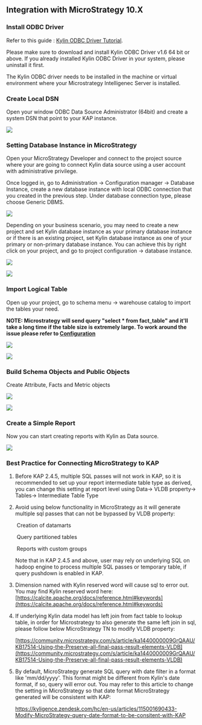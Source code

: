 ## Integration with MicroStrategy 10.X

### Install ODBC Driver

Refer to this guide : [Kylin ODBC Driver Tutorial](../driver/odbc.en.md).

Please make sure to download and install Kylin ODBC Driver v1.6 64 bit or above. If you already installed Kylin ODBC Driver in your system, please uninstall it first.  

The Kylin ODBC driver needs to be installed in the machine or virtual environment where your Microstrategy Intelligenec Server is installed. 

### Create Local DSN

Open your window ODBC Data Source Administrator (64bit) and create a system DSN that point to your KAP instance. 

![](images/microstrategy_10_4/picture0.png)

### Setting Database Instance in MicroStrategy

Open your MicroStrategy Developer and connect to the project source where your are going to connect Kylin data source using a user account with administrative privilege. 

Once logged in, go to Administration -> Configuration manager -> Database Instance, create a new database instance with local ODBC connection that you created in the previous step. Under database connection type, please choose Generic DBMS.

![](images/microstrategy_10_4/picture1.png)



Depending on your business scenario, you may need to create a new project and set Kylin database instance as your primary database instance or if there is an existing project, set Kylin database instance as one of your primary or non-primary database instance. You can achieve this by right click on your project, and go to project configuration -> database instance. 

![](images/microstrategy_10_4/picture5.png)

![](images/microstrategy_10_4/picture6.png)

### Import Logical Table

Open up your project, go to schema menu -> warehouse catalog to import the tables your need. 

**NOTE: Microstrategy will send query "select \* from fact\_table" and it'll take a long time if the table size is extremely large. To work around the issue please refer to [Configuration](../config/basic_settings.en.md#kylinqueryforce-limit)**

![](images/microstrategy_10_4/picture7.png)

![](images/microstrategy_10_4/picture8.png)

### Build Schema Objects and Public Objects

Create Attribute, Facts and Metric objects

 ![](images/microstrategy_10_4/picture2.png)



![](images/microstrategy_10_4/picture3.png)

### Create a Simple Report

Now you can start creating reports with Kylin as Data source.

![](images/microstrategy_10_4/picture4.png)

### Best Practice for Connecting MicroStrategy to KAP

1. Before KAP 2.4.5, multiple SQL passes will not work in KAP, so it is recommended to set up your report intermediate table type as derived, you can change this setting at report level using Data-> VLDB property-> Tables-> Intermediate Table Type

2. Avoid using below functionality in MicroStrategy as it will generate multiple sql passes that can not be bypassed by VLDB property:

   ​	Creation of datamarts

   ​	Query partitioned tables

   ​	Reports with custom groups

   Note that in KAP 2.4.5 and above, user may rely on underlying SQL on hadoop engine to process multiple SQL passes or temporary table, if query pushdown is enabled in KAP. 

3. Dimension named with Kylin reserved word will cause sql to error out. You may find Kylin reserved word here: [https://calcite.apache.org/docs/reference.html#keywords](https://calcite.apache.org/docs/reference.html#keywords)

4. If underlying Kylin data model has left join from fact table to lookup table, in order for Microstrategy to also generate the same left join in sql, please follow below MicroStrategy TN to modify VLDB property:

   [https://community.microstrategy.com/s/article/ka1440000009GrQAAU/KB17514-Using-the-Preserve-all-final-pass-result-elements-VLDB](https://community.microstrategy.com/s/article/ka1440000009GrQAAU/KB17514-Using-the-Preserve-all-final-pass-result-elements-VLDB)

5. By default, MicroStrategy generate SQL query with date filter in a format like 'mm/dd/yyyy'. This format might be different from Kylin's date format, if so, query will error out. You may refer to this article to change the setting in MicroStrategy so that date format MicroStrategy generated will be consistent with KAP: 

   https://kyligence.zendesk.com/hc/en-us/articles/115001690433-Modify-MicroStrategy-query-date-format-to-be-consitent-with-KAP